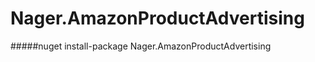 Nager.AmazonProductAdvertising
==========

#####nuget
install-package Nager.AmazonProductAdvertising
